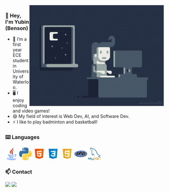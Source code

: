 <img alt="GIF" align="right" height="320px" src="https://github.com/shenbenson/shenbenson/blob/master/assets/programming.gif"/>

### 👋 Hey, I'm Yubin (Benson)
- 🌱 I’m a first year ECE student in University of Waterloo.
- 🖥️ I enjoy coding and video games!
- 😄 My field of interest is Web Dev, AI, and Software Dev.
- ⚡ I like to play badminton and basketball!

### ⌨️ Languages 
<div>
  <img title="Java" alt="Java" src="https://github.com/shenbenson/shenbenson/blob/master/assets/java.png" height="40px">
  <img title="Python" alt="Python" src="https://github.com/shenbenson/shenbenson/blob/master/assets/python.png" height="40px">
  <img title="HTML" alt="HTML" src="https://github.com/shenbenson/shenbenson/blob/master/assets/HTML.png" height="40px">
  <img title="CSS" alt="CSS" src="https://github.com/shenbenson/shenbenson/blob/master/assets/CSS.png" height="40px">
  <img title="JS" alt="JS" src="https://github.com/shenbenson/shenbenson/blob/master/assets/JS.png" height="40px">
  <img title="PHP" alt="PHP" src="https://github.com/shenbenson/shenbenson/blob/master/assets/PHP.png" height="40px">
  <img title="MySQL" alt="MySQL" src="https://github.com/shenbenson/shenbenson/blob/master/assets/MySQL.png" height="40px">
</div>

### 📫 Contact

<a href="https://ybshen.tk" target="_blank"><img src="https://img.shields.io/badge/-My%20Website-red?logo=Internet%20Explorer&logoColor=white"></a> <a href="mailto:yubin.shen@uwaterloo.ca" target="_blank"><img src="https://img.shields.io/badge/-Yubin.Shen@uwaterloo.ca-yellow?logo=Minutemailer&logoColor=white"></a>

<!--
**shenbenson/shenbenson** is a ✨ _special_ ✨ repository because its `README.md` (this file) appears on your GitHub profile.

Here are some ideas to get you started:

- 🔭 I’m currently working on ...
- 🌱 I’m currently learning ...
- 👯 I’m looking to collaborate on ...
- 🤔 I’m looking for help with ...
- 💬 Ask me about ...
- 📫 How to reach me: ...
- 😄 Pronouns: ...
- ⚡ Fun fact: ...
-->
